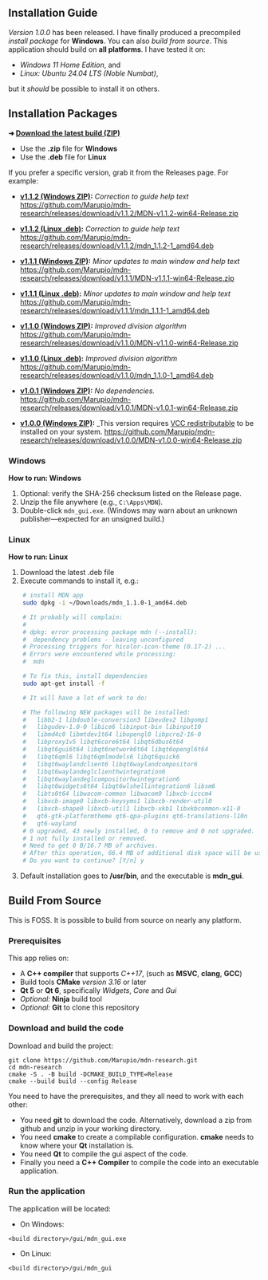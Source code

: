 ## Installation Guide

_Version 1.0.0_ has been released.  I have finally produced a precompiled _install package_ for **Windows**.  You can also _build from source_.  This application should build on **all platforms**.  I have tested it on:

* _Windows 11 Home Edition_, and
* _Linux: Ubuntu 24.04 LTS (Noble Numbat)_,

but it _should_ be possible to install it on others.

## Installation Packages

**➜ [Download the latest build (ZIP)](https://github.com/Marupio/mdn-research/releases/latest)**
* Use the **.zip** file for **Windows**
* Use the **.deb** file for **Linux**

If you prefer a specific version, grab it from the Releases page. For example:

- **[v1.1.2 (Windows ZIP)](https://github.com/Marupio/mdn-research/releases/download/v1.1.2/MDN-v1.1.2-win64-Release.zip):** *Correction to guide help text*
    https://github.com/Marupio/mdn-research/releases/download/v1.1.2/MDN-v1.1.2-win64-Release.zip

- **[v1.1.2 (Linux .deb)](https://github.com/Marupio/mdn-research/releases/download/v1.1.2/mdn_1.1.2-1_amd64.deb):** *Correction to guide help text*
    https://github.com/Marupio/mdn-research/releases/download/v1.1.2/mdn_1.1.2-1_amd64.deb

- **[v1.1.1 (Windows ZIP)](https://github.com/Marupio/mdn-research/releases/download/v1.1.1/MDN-v1.1.1-win64-Release.zip):** *Minor updates to main window and help text*
    https://github.com/Marupio/mdn-research/releases/download/v1.1.1/MDN-v1.1.1-win64-Release.zip

- **[v1.1.1 (Linux .deb)](https://github.com/Marupio/mdn-research/releases/download/v1.1.1/mdn_1.1.1-1_amd64.deb):** *Minor updates to main window and help text*
    https://github.com/Marupio/mdn-research/releases/download/v1.1.1/mdn_1.1.1-1_amd64.deb

- **[v1.1.0 (Windows ZIP)](https://github.com/Marupio/mdn-research/releases/download/v1.1.0/MDN-v1.1.0-win64-Release.zip):** *Improved division algorithm*
    https://github.com/Marupio/mdn-research/releases/download/v1.1.0/MDN-v1.1.0-win64-Release.zip

- **[v1.1.0 (Linux .deb)](https://github.com/Marupio/mdn-research/releases/download/v1.1.0/mdn_1.1.0-1_amd64.deb):** *Improved division algorithm*
    https://github.com/Marupio/mdn-research/releases/download/v1.1.0/mdn_1.1.0-1_amd64.deb

- **[v1.0.1 (Windows ZIP)](https://github.com/Marupio/mdn-research/releases/download/v1.0.1/MDN-v1.0.1-win64-Release.zip):** *No dependencies.*
    https://github.com/Marupio/mdn-research/releases/download/v1.0.1/MDN-v1.0.1-win64-Release.zip
- **[v1.0.0 (Windows ZIP)](https://github.com/Marupio/mdn-research/releases/download/v1.0.0/MDN-v1.0.0-win64-Release.zip):** _This version requires [VCC redistributable](https://learn.microsoft.com/en-us/cpp/windows/latest-supported-vc-redist?view=msvc-170) to be installed on your system.
    https://github.com/Marupio/mdn-research/releases/download/v1.0.0/MDN-v1.0.0-win64-Release.zip

### Windows

**How to run: Windows**
1. Optional: verify the SHA-256 checksum listed on the Release page.
2. Unzip the file anywhere (e.g., `C:\Apps\MDN`).
3. Double-click `mdn_gui.exe`. (Windows may warn about an unknown publisher—expected for an unsigned build.)

### Linux

**How to run: Linux**
1. Download the latest .deb file
2. Execute commands to install it, e.g.:
```bash
    # install MDN app
    sudo dpkg -i ~/Downloads/mdn_1.1.0-1_amd64.deb

    # It probably will complain:
    #
    # dpkg: error processing package mdn (--install):
    #  dependency problems - leaving unconfigured
    # Processing triggers for hicolor-icon-theme (0.17-2) ...
    # Errors were encountered while processing:
    #  mdn

    # To fix this, install dependencies
    sudo apt-get install -f

    # It will have a lot of work to do:

    # The following NEW packages will be installed:
    #   libb2-1 libdouble-conversion3 libevdev2 libgomp1
    #   libgudev-1.0-0 libice6 libinput-bin libinput10
    #   libmd4c0 libmtdev1t64 libopengl0 libpcre2-16-0
    #   libproxy1v5 libqt6core6t64 libqt6dbus6t64
    #   libqt6gui6t64 libqt6network6t64 libqt6opengl6t64
    #   libqt6qml6 libqt6qmlmodels6 libqt6quick6
    #   libqt6waylandclient6 libqt6waylandcompositor6
    #   libqt6waylandeglclienthwintegration6
    #   libqt6waylandeglcompositorhwintegration6
    #   libqt6widgets6t64 libqt6wlshellintegration6 libsm6
    #   libts0t64 libwacom-common libwacom9 libxcb-icccm4
    #   libxcb-image0 libxcb-keysyms1 libxcb-render-util0
    #   libxcb-shape0 libxcb-util1 libxcb-xkb1 libxkbcommon-x11-0
    #   qt6-gtk-platformtheme qt6-qpa-plugins qt6-translations-l10n
    #   qt6-wayland
    # 0 upgraded, 43 newly installed, 0 to remove and 0 not upgraded.
    # 1 not fully installed or removed.
    # Need to get 0 B/16.7 MB of archives.
    # After this operation, 66.4 MB of additional disk space will be used.
    # Do you want to continue? [Y/n] y
```
3. Default installation goes to **/usr/bin**, and the executable is **mdn_gui**.

## Build From Source

This is FOSS.  It is possible to build from source on nearly any platform.

### Prerequisites

This app relies on:

* A **C++ compiler** that supports _C++17_, (such as **MSVC**, **clang**, **GCC**)
* Build tools **CMake** _version 3.16_ or later
* **Qt 5** or **Qt 6**, specifically _Widgets_, _Core_ and _Gui_
* _Optional:_ **Ninja** build tool
* _Optional:_ **Git** to clone this repository

### Download and build the code

Download and build the project:

```
git clone https://github.com/Marupio/mdn-research.git
cd mdn-research
cmake -S . -B build -DCMAKE_BUILD_TYPE=Release
cmake --build build --config Release
```

You need to have the prerequisites, and they all need to work with each other:

* You need **git** to download the code.  Alternatively, download a zip from github and unzip in your working directory.
* You need **cmake** to create a compilable configuration.  **cmake** needs to know where your **Qt** installation is.
* You need **Qt** to compile the gui aspect of the code.
* Finally you need a **C++ Compiler** to compile the code into an executable application.

### Run the application

The application will be located:

* On Windows:
```
<build directory>/gui/mdn_gui.exe
```

* On Linux:
```
<build directory>/gui/mdn_gui
```
